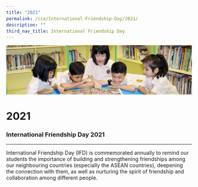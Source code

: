 ```yaml
---
title: "2021"
permalink: /cce/International-Friendship-Day/2021/
description: ""
third_nav_title: International Friendship Day
---
```

![](/images/banner.gif)

2021
====

### International Friendship Day 2021 
----------------------------------

International Friendship Day (IFD) is commemorated annually to remind our students the importance of building and strengthening friendships among our neighbouring countries (especially the ASEAN countries), deepening the connection with them, as well as nurturing the spirit of friendship and collaboration among different people.